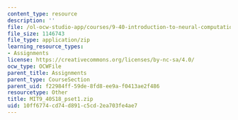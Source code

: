 ```yaml
---
content_type: resource
description: ''
file: /ol-ocw-studio-app/courses/9-40-introduction-to-neural-computation-spring-2018/10ff6774cd74d891c5cd2ea703fe4ae7_MIT9_40S18_pset1.zip
file_size: 1146743
file_type: application/zip
learning_resource_types:
- Assignments
license: https://creativecommons.org/licenses/by-nc-sa/4.0/
ocw_type: OCWFile
parent_title: Assignments
parent_type: CourseSection
parent_uid: f22984ff-59de-8fd8-ee9a-f0413ae2f486
resourcetype: Other
title: MIT9_40S18_pset1.zip
uid: 10ff6774-cd74-d891-c5cd-2ea703fe4ae7
---
```

